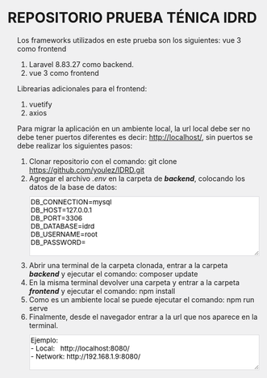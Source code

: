 <!DOCTYPE html>
<html lang="en">
  <head>
    <meta name="viewport" content="width=device-width" />
    <meta http-equiv="Content-Type" content="text/html; charset=utf-8" />
    <title>REPOSITORIO PRUEBA TÉCNICA IDRD</title>
    <link
      rel="stylesheet"
      href="wp-admin/css/install.css?ver=20100228"
      type="text/css"
    />
  </head>

  <body style="margin-top: 25px">
    <h1 style="text-align: center">REPOSITORIO PRUEBA TÉNICA IDRD</h1>
    <ol>
      <p>
        Los frameworks utilizados en este prueba son los siguientes: vue 3 como
        frontend
      </p>
    </ol>
    <ol>
      <ol>
        <li>Laravel 8.83.27 como backend.</li>
        <li>vue 3 como frontend</li>
      </ol>
    </ol>
    <ol>
      <p>Librearias adicionales para el frontend:</p>
    </ol>
    <ol>
      <ol>
        <li>vuetify</li>
        <li>axios</li>
      </ol>
    </ol>
    <ol>
      <p>
        Para migrar la aplicación en un ambiente local, la url local debe ser no
        debe tener puertos diferentes es decir:
        <a href="http://localhost/" target="_blank">http://localhost/</a>, sin
        puertos se debe realizar los siguientes pasos:
      </p>
    </ol>
    <ol>
      <ol>
        <li>
          Clonar repositorio con el comando:
          <span class="code">
            git clone
            <a target="_blank" href="https://github.com/youlez/IDRD.git  "
              >https://github.com/youlez/IDRD.git</a
            ></span
          >
        </li>
        <li>
          Agregar el archivo <i>.env</i> en la carpeta de <b><i>backend</i></b
          >, colocando los datos de la base de datos:
        </li>
        <textarea
          style="margin: 10px 0px"
          class="code"
          readonly="readonly"
          cols="100"
          rows="7"
        >
DB_CONNECTION=mysql
DB_HOST=127.0.0.1
DB_PORT=3306
DB_DATABASE=idrd
DB_USERNAME=root
DB_PASSWORD=
            </textarea
        >
        <li>
          Abrir una terminal de la carpeta clonada, entrar a la carpeta
          <b><i>backend</i></b> y ejecutar el comando:
          <span class="code">composer update</span>
        </li>
        <li>
          En la misma terminal devolver una carpeta y entrar a la carpeta
          <b><i>frontend</i></b> y ejecutar el comando:
          <span class="code">npm install</span>
        </li>
        <li>
          Como es un ambiente local se puede ejecutar el comando:
          <span class="code">npm run serve</span>
        </li>
        <li>
          Finalmente, desde el navegador entrar a la url que nos aparece en la
          terminal.
        </li>
        <textarea
          style="margin: 10px 0px"
          class="code"
          readonly="readonly"
          cols="100"
          rows="4"
        >
Ejemplo:
- Local:   http://localhost:8080/
- Network: http://192.168.1.9:8080/
          </textarea
        >
      </ol>
    </ol>
  </body>
</html>
<style>
  html {
    background: #f0f0f1;
    margin: 0 20px;
  }

  body {
    background: #fff;
    border: 1px solid #c3c4c7;
    color: #3c434a;
    font-family: -apple-system, BlinkMacSystemFont, "Segoe UI", Roboto,
      Oxygen-Sans, Ubuntu, Cantarell, "Helvetica Neue", sans-serif;
    margin: 140px auto 25px;
    padding: 20px 20px 10px;
    max-width: 700px;
    -webkit-font-smoothing: subpixel-antialiased;
    box-shadow: 0 1px 1px rgba(0, 0, 0, 0.04);
  }

  a {
    color: #2271b1;
  }

  a:hover,
  a:active {
    color: #135e96;
  }

  a:focus {
    color: #043959;
    box-shadow: 0 0 0 1px #4f94d4, 0 0 2px 1px rgba(79, 148, 212, 0.8);
  }

  h1,
  h2 {
    border-bottom: 1px solid #dcdcde;
    clear: both;
    color: #646970;
    font-size: 24px;
    padding: 0 0 7px;
    font-weight: 400;
  }

  h3 {
    font-size: 16px;
  }

  p,
  li,
  dd,
  dt {
    padding-bottom: 2px;
    font-size: 14px;
    line-height: 1.5;
  }

  code,
  .code {
    font-family: Consolas, Monaco, monospace;
  }

  ul,
  dl {
    padding: 5px 5px 5px 22px;
  }

  ol {
    padding: 0px 15px;
  }

  a img {
    border: 0;
  }
  abbr {
    border: 0;
    font-variant: normal;
  }

  fieldset {
    border: 0;
    padding: 0;
    margin: 0;
  }

  label {
    cursor: pointer;
  }

  #logo {
    margin: -130px auto 25px;
    padding: 0 0 25px;
    width: 84px;
    height: 84px;
    overflow: hidden;
    background-image: url(../images/w-logo-blue.png?ver=20131202);
    background-image: none, url(../images/wordpress-logo.svg?ver=20131107);
    background-size: 84px;
    background-position: center top;
    background-repeat: no-repeat;
    color: #3c434a; /* same as login.css */
    font-size: 20px;
    font-weight: 400;
    line-height: 1.3em;
    text-decoration: none;
    text-align: center;
    text-indent: -9999px;
    outline: none;
  }

  .step {
    margin: 20px 0 15px;
  }
  .step,
  th {
    text-align: left;
    padding: 0;
  }
  .language-chooser.wp-core-ui .step .button.button-large {
    font-size: 14px;
  }
  textarea {
    border: 1px solid #dcdcde;
    font-family: -apple-system, BlinkMacSystemFont, "Segoe UI", Roboto,
      Oxygen-Sans, Ubuntu, Cantarell, "Helvetica Neue", sans-serif;
    width: 100%;
    box-sizing: border-box;
  }

  .form-table {
    border-collapse: collapse;
    margin-top: 1em;
    width: 100%;
  }

  .form-table td {
    margin-bottom: 9px;
    padding: 10px 20px 10px 0;
    font-size: 14px;
    vertical-align: top;
  }

  .form-table th {
    font-size: 14px;
    text-align: left;
    padding: 10px 20px 10px 0;
    width: 115px;
    vertical-align: top;
  }

  .form-table code {
    line-height: 1.28571428;
    font-size: 14px;
  }

  .form-table p {
    margin: 4px 0 0;
    font-size: 11px;
  }

  .form-table .setup-description {
    margin: 4px 0 0;
    line-height: 1.6;
  }

  .form-table input {
    line-height: 1.33333333;
    font-size: 15px;
    padding: 3px 5px;
  }

  .wp-pwd {
    margin-top: 0;
  }

  .form-table .wp-pwd {
    display: flex;
    column-gap: 4px;
  }

  .form-table .password-input-wrapper {
    width: 100%;
  }

  input,
  submit {
    font-family: -apple-system, BlinkMacSystemFont, "Segoe UI", Roboto,
      Oxygen-Sans, Ubuntu, Cantarell, "Helvetica Neue", sans-serif;
  }

  .form-table input[type="text"],
  .form-table input[type="email"],
  .form-table input[type="url"],
  .form-table input[type="password"],
  #pass-strength-result {
    width: 100%;
  }

  .form-table th p {
    font-weight: 400;
  }

  .form-table.install-success th,
  .form-table.install-success td {
    vertical-align: middle;
    padding: 16px 20px 16px 0;
  }

  .form-table.install-success td p {
    margin: 0;
    font-size: 14px;
  }

  .form-table.install-success td code {
    margin: 0;
    font-size: 18px;
  }

  #error-page {
    margin-top: 50px;
  }

  #error-page p {
    font-size: 14px;
    line-height: 1.28571428;
    margin: 25px 0 20px;
  }

  #error-page code,
  .code {
    font-family: Consolas, Monaco, monospace;
  }

  .message {
    border-left: 4px solid #d63638;
    padding: 0.7em 0.6em;
    background-color: #fcf0f1;
  }

  /* rtl:ignore */
  #dbname,
  #uname,
  #pwd,
  #dbhost,
  #prefix,
  #user_login,
  #admin_email,
  #pass1,
  #pass2 {
    direction: ltr;
  }

  /* localization */
  body.rtl,
  .rtl textarea,
  .rtl input,
  .rtl submit {
    font-family: Tahoma, sans-serif;
  }

  :lang(he-il) body.rtl,
  :lang(he-il) .rtl textarea,
  :lang(he-il) .rtl input,
  :lang(he-il) .rtl submit {
    font-family: Arial, sans-serif;
  }

  @media only screen and (max-width: 799px) {
    body {
      margin-top: 115px;
    }
    #logo a {
      margin: -125px auto 30px;
    }
  }

  @media screen and (max-width: 782px) {
    .form-table {
      margin-top: 0;
    }

    .form-table th,
    .form-table td {
      display: block;
      width: auto;
      vertical-align: middle;
    }

    .form-table th {
      padding: 20px 0 0;
    }

    .form-table td {
      padding: 5px 0;
      border: 0;
      margin: 0;
    }

    textarea,
    input {
      font-size: 16px;
    }

    .form-table td input[type="text"],
    .form-table td input[type="email"],
    .form-table td input[type="url"],
    .form-table td input[type="password"],
    .form-table td select,
    .form-table td textarea,
    .form-table span.description {
      width: 100%;
      font-size: 16px;
      line-height: 1.5;
      padding: 7px 10px;
      display: block;
      max-width: none;
      box-sizing: border-box;
    }

    #pwd {
      padding-right: 2.5rem;
    }

    .wp-pwd #pass1 {
      padding-right: 50px;
    }

    .wp-pwd .button.wp-hide-pw {
      right: 0;
    }

    #pass-strength-result {
      width: 100%;
    }
  }

  body.language-chooser {
    max-width: 300px;
  }

  .language-chooser select {
    padding: 8px;
    width: 100%;
    display: block;
    border: 1px solid #dcdcde;
    background: #fff;
    color: #2c3338;
    font-size: 16px;
    font-family: Arial, sans-serif;
    font-weight: 400;
  }

  .language-chooser select:focus {
    color: #2c3338;
  }

  .language-chooser select option:hover,
  .language-chooser select option:focus {
    color: #0a4b78;
  }

  .language-chooser .step {
    text-align: right;
  }

  .screen-reader-input,
  .screen-reader-text {
    border: 0;
    clip: rect(1px, 1px, 1px, 1px);
    -webkit-clip-path: inset(50%);
    clip-path: inset(50%);
    height: 1px;
    margin: -1px;
    overflow: hidden;
    padding: 0;
    position: absolute;
    width: 1px;
    word-wrap: normal !important;
  }

  .spinner {
    background: url(../images/spinner.gif) no-repeat;
    background-size: 20px 20px;
    visibility: hidden;
    opacity: 0.7;
    filter: alpha(opacity=70);
    width: 20px;
    height: 20px;
    margin: 2px 5px 0;
  }

  .step .spinner {
    display: inline-block;
    vertical-align: middle;
    margin-right: 15px;
  }

  .button.hide-if-no-js,
  .hide-if-no-js {
    display: none;
  }

  /**
 * HiDPI Displays
 */
  @media print,
    (-webkit-min-device-pixel-ratio: 1.25),
    (min-resolution: 120dpi) {
    .spinner {
      background-image: url(../images/spinner-2x.gif);
    }
  }
</style>

